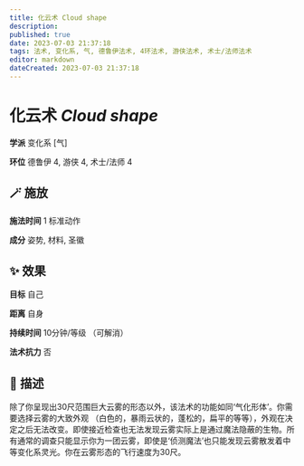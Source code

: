 ```yaml
---
title: 化云术 Cloud shape
description: 
published: true
date: 2023-07-03 21:37:18
tags: 法术, 变化系, 气, 德鲁伊法术, 4环法术, 游侠法术, 术士/法师法术
editor: markdown
dateCreated: 2023-07-03 21:37:18
---
```


# **化云术** *Cloud shape*

**学派** 变化系 \[气\] 

**环位** 德鲁伊 4, 游侠 4, 术士/法师 4

## 🪄 施放

**施法时间** 1 标准动作

**成分** 姿势, 材料, 圣徽

## ✨ 效果 

**目标** 自己 

**距离** 自身  

**持续时间** 10分钟/等级 （可解消） 

**法术抗力** 否

## 📖 描述

除了你呈现出30尺范围巨大云雾的形态以外，该法术的功能如同‘气化形体’。你需要选择云雾的大致外观 （白色的，暴雨云状的，蓬松的，扁平的等等），外观在决定之后无法改变。即使接近检查也无法发现云雾实际上是通过魔法隐蔽的生物。所有通常的调查只能显示你为一团云雾，即使是‘侦测魔法’也只能发现云雾散发着中等变化系灵光。你在云雾形态的飞行速度为30尺。
    